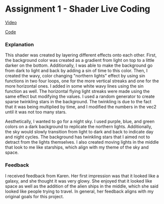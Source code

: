 Assignment 1 - Shader Live Coding
===

[Video](https://youtu.be/Tggh8flsgFc)

[Code](https://github.com/jlduerk/CS420X/blob/main/Assignment1Code)

### Explanation
This shader was created by layering different effects onto each other. First, the background color was created as a gradient from light on top to a little darker on the bottom. Additionally, I was able to make the background go from dark to light and back by adding a sin of time to this color. Then, I created the wavy, color changing "northern lights" effect by using sin functions in two four loops, one for the more vertical streaks and one for the more horizontal ones. I added in some white wavy lines using the sin function as well. The horizontal flying light streaks were made using the same effect but modifying the values. I used a random generator to create sparse twinkling stars in the background. The twinkling is due to the fact that it was being multiplied by time, and I modified the numbers in the vec2 until it was not too many stars.

Aesthetically, I wanted to go for a night sky. I used purple, blue, and green colors on a dark background to replicate the northern lights. Additionally, the sky would slowly transition from light to dark and back to indicate day and night cycles. The background has twinkling stars that I aimed not to detract from the lights themselves. I also created moving lights in the middle that look to me like starships, which align with my theme of the sky and space.

### Feedback

I received feedback from Karen. Her first impression was that it looked like a galaxy, and she thought it was very glowy. She enjoyed that it looked like space as well as the addition of the alien ships in the middle, which she said looked like people trying to travel. In general, her feedback aligns with my original goals for this project.

